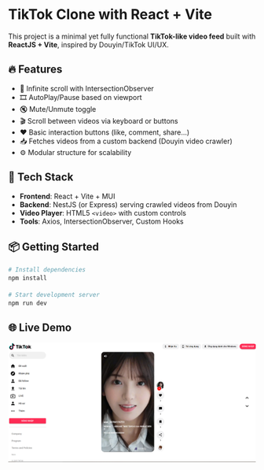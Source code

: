 # TikTok Clone with React + Vite

This project is a minimal yet fully functional **TikTok-like video feed** built with **ReactJS + Vite**, inspired by Douyin/TikTok UI/UX.

## 🔥 Features

- 🔁 Infinite scroll with IntersectionObserver
- 🎞️ AutoPlay/Pause based on viewport
- 🔇 Mute/Unmute toggle
- 🎬 Scroll between videos via keyboard or buttons
- ❤️ Basic interaction buttons (like, comment, share...)
- 📥 Fetches videos from a custom backend (Douyin video crawler)
- ⚙️ Modular structure for scalability

## 🚀 Tech Stack

- **Frontend**: React + Vite + MUI
- **Backend**: NestJS (or Express) serving crawled videos from Douyin
- **Video Player**: HTML5 `<video>` with custom controls
- **Tools**: Axios, IntersectionObserver, Custom Hooks


## 📦 Getting Started

```bash
# Install dependencies
npm install

# Start development server
npm run dev
```

## 🌐 Live Demo

![alt text](image.png)